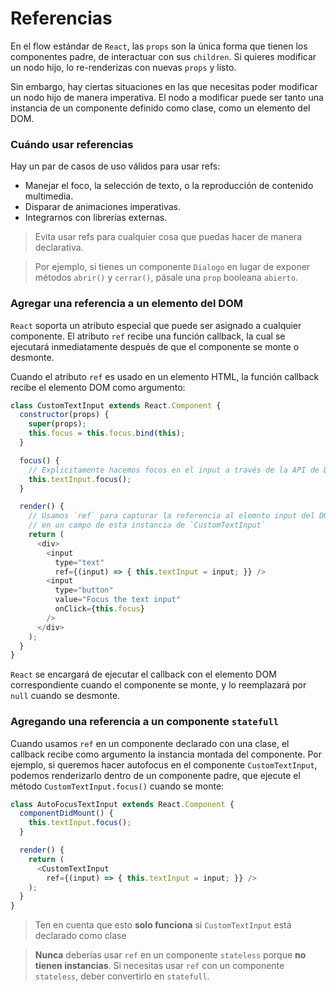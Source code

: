 # Referencias

En el flow estándar de `React`, las `props` son la única forma que tienen los
componentes padre, de interactuar con sus `children`. Si quieres modificar un
nodo hijo, lo re-renderizas con nuevas `props` y listo.

Sin embargo, hay ciertas situaciones en las que necesitas poder modificar un
nodo hijo de manera imperativa. El nodo a modificar puede ser tanto una
instancia de un componente definido como clase, como un elemento del DOM.

### Cuándo usar referencias

Hay un par de casos de uso válidos para usar refs:

* Manejar el foco, la selección de texto, o la reproducción de contenido multimedia.
* Disparar de animaciones imperativas.
* Integrarnos con librerías externas.

> Evita usar refs para cualquier cosa que puedas hacer de manera declarativa.

> Por ejemplo, si tienes un componente `Dialogo` en lugar de exponer métodos
`abrir()` y `cerrar()`, pásale una `prop` booleana `abierto`.

### Agregar una referencia a un elemento del DOM

`React` soporta un atributo especial que puede ser asignado a cualquier
componente. El atributo `ref` recibe una función callback, la cual se ejecutará
inmediatamente después de que el componente se monte o desmonte.

Cuando el atributo `ref` es usado en un elemento HTML, la función callback
recibe el elemento DOM como argumento:

```javascript
class CustomTextInput extends React.Component {
  constructor(props) {
    super(props);
    this.focus = this.focus.bind(this);
  }

  focus() {
    // Explicitamente hacemos focos en el input a través de la API de DOM
    this.textInput.focus();
  }

  render() {
    // Usamos `ref` para capturar la referencia al elemnto input del DOM
    // en un campo de esta instancia de `CustomTextInput`
    return (
      <div>
        <input
          type="text"
          ref={(input) => { this.textInput = input; }} />
        <input
          type="button"
          value="Focus the text input"
          onClick={this.focus}
        />
      </div>
    );
  }
}
```

`React` se encargará de ejecutar el callback con el elemento DOM correspondiente
cuando el componente se monte, y lo reemplazará por `null` cuando se desmonte.


### Agregando una referencia a un componente `statefull`

Cuando usamos `ref` en un componente declarado con una clase, el callback recibe
como argumento la instancia montada del componente. Por ejemplo, si queremos
hacer autofocus en el componente `CustomTextInput`, podemos renderizarlo dentro
de un componente padre, que ejecute el método `CustomTextInput.focus()` cuando
se monte:

```javascript
class AutoFocusTextInput extends React.Component {
  componentDidMount() {
    this.textInput.focus();
  }

  render() {
    return (
      <CustomTextInput
        ref={(input) => { this.textInput = input; }} />
    );
  }
}
```

> Ten en cuenta que esto **solo funciona** si `CustomTextInput` está declarado
como clase

> **Nunca** deberías usar `ref` en un componente `stateless` porque **no tienen
instancias**. Si necesitas usar `ref` con un componente `stateless`, deber
convertirlo en `statefull`.
